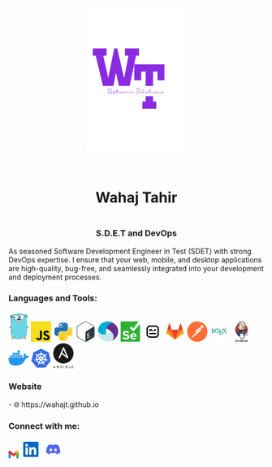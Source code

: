 <div align="center">
  <img src="./MyStack/artifact.png" alt="Logo" width="200">
  <h1><br>Wahaj Tahir</br></h1>
</div>
<div align="center">
  <h3><br>S.D.E.T and DevOps</br></h3>
</div>
<p>
As seasoned Software Development Engineer in Test (SDET) with strong DevOps expertise. I ensure that your web, mobile, and desktop applications are high-quality, bug-free, and seamlessly integrated into your development and deployment processes.
</p>
<h3 align="left">Languages and Tools:</h3>
<p align="left"> 
<img  width="40 " src="./MyStack/GO.svg" alt="Golang">
  <img  width="40 " src="./MyStack/javascript.svg" alt="Javascript">
  <img  width="40 " src="./MyStack/python.svg" alt="Python">
  <img  width="40 " src="./MyStack/bash.svg" alt="Bash">
  <img  width="40" src="./MyStack/appium.svg" alt="Appium">
  <img  width="40" src="./MyStack/selenium.svg" alt="selenium">
 <img  width="40" src="./MyStack/robotframework.svg" alt="Robot">
  <img  width="40" src="./MyStack/gitlab.svg" alt="Gitlab">
 <img  width="40" src="./MyStack/postman.svg" alt="Postman">
 <img  width="40"  src="./MyStack/latex.svg" alt="Latex">
 <img  width="40"  src="./MyStack/jenkins.svg" alt="jenkins">
  <img  width="40" src="./MyStack/docker.svg" alt="Docker">
  <img  width="40" src="./MyStack/kubernets.svg" alt="Kubernets">
  <img  width="40"  src="./MyStack/ansible.svg" alt="Ansible">   
</p>
<h3 align="left">Website</h3>
- 🌐<href> https://wahajt.github.io</href>
<h3 align="left">Connect with me:</h3>
<p align="left">
<a href="mailto:wahajtahir01@gmail.com"><img  width="20" src="./MyStack/gmail.svg" alt="gmail"></a>
<a href="https://www.linkedin.com/in/wahaj-tahir"><img  width="40"  src="./MyStack/linkedin.svg" alt="linkedin"></a>
<a href=""><img  width="40"  src="./MyStack/discord.svg" alt="Discord"></a>
</p>